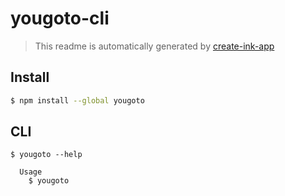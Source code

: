 # yougoto-cli

> This readme is automatically generated by [create-ink-app](https://github.com/vadimdemedes/create-ink-app)


## Install

```bash
$ npm install --global yougoto
```


## CLI

```
$ yougoto --help

  Usage
    $ yougoto
```
